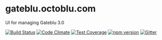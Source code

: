# gateblu.octoblu.com
UI for managing Gateblu 3.0

[![Build Status](https://travis-ci.org/octoblu/gateblu-manager.svg?branch=master)](https://travis-ci.org/octoblu/)
[![Code Climate](https://codeclimate.com/github/octoblu/gateblu-manager/badges/gpa.svg)](https://codeclimate.com/github/octoblu/)
[![Test Coverage](https://codeclimate.com/github/octoblu/gateblu-manager/badges/coverage.svg)](https://codeclimate.com/github/octoblu/)
[![npm version](https://badge.fury.io/js/gateblu-manager.svg)](http://badge.fury.io/js/)
[![Gitter](https://badges.gitter.im/octoblu/help.svg)](https://gitter.im/octoblu/help)
